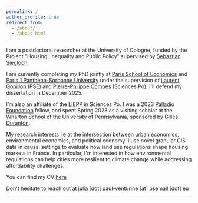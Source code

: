 ```yaml
---
permalink: /
author_profile: true
redirect_from: 
  - /about/
  - /about.html
---
```


I am a postdoctoral researcher at the University of Cologne, funded by the Project "Housing, Inequality and Public Policy" supervised by [Sebastian Siegloch](https://sites.google.com/view/siegloch/home).

I am currently completing my PhD jointly at [Paris School of Economics](https://www.parisschoolofeconomics.eu) and [Paris 1 Panthéon-Sorbonne University](https://ed-economie.pantheonsorbonne.fr) under the supervision of [Laurent Gobillon](http://laurent.gobillon.free.fr) (PSE) and [Pierre-Philippe Combes](https://sites.google.com/view/pierrephilippecombes/) (Sciences Po). I'll defend my dissertation in December 2025. 

I’m also an affiliate of the [LIEPP](https://www.sciencespo.fr/liepp/fr/) in Sciences Po.
I was a 2023 [Palladio Foundation](https://fondationpalladio.fr) fellow, and spent Spring 2023 as a visiting scholar at the [Wharton School](https://www.wharton.upenn.edu) of the University of Pennsylvania, sponsored by [Gilles Duranton](https://real-faculty.wharton.upenn.edu/duranton/).

My research interests lie at the intersection between urban economics, environmental economics, and political economy. I use novel granular GIS data in causal settings to evaluate how land use regulations shape housing markets in France. In particular, I'm interested in how environmental regulations can help cities more resilient to climate change while addressing affordability challenges.

You can find my CV [here](https://www.dropbox.com/scl/fi/cjb5h575ikf9tenfw18m3/CV_JPV___Current.pdf?rlkey=814m3r99fu9ihmz9rchb04yln&st=tx527ate&dl=0)

Don't hesitate to reach out at julia [dot] paul-venturine [at] psemail [dot] eu

------


